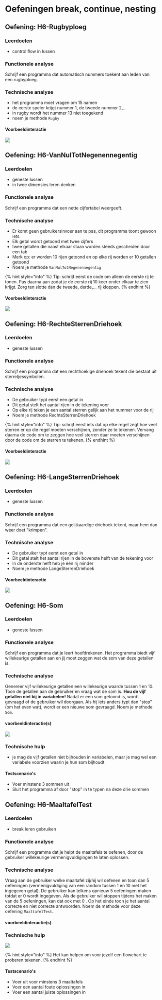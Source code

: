 # Oefeningen break, continue, nesting

## Oefening: H6-Rugbyploeg

### Leerdoelen

* control flow in lussen

### Functionele analyse

Schrijf een programma dat automatisch nummers toekent aan leden van een rugbyploeg.

### Technische analyse

* het programma moet vragen om 15 namen
* de eerste speler krijgt nummer 1, de tweede nummer 2,...
* in rugby wordt het nummer 13 niet toegekend
* noem je methode `Rugby`

#### Voorbeeldinteractie

![](https://firebasestorage.googleapis.com/v0/b/gitbook-x-prod.appspot.com/o/spaces%2F-LiTpB3KNqWfMzRf0oYc-887967055%2Fuploads%2FjW8l1YIrjaB4nroxuD0k%2Ffile.png?alt=media) 

## Oefening: H6-VanNulTotNegenennegentig

### Leerdoelen

* geneste lussen
* in twee dimensies leren denken

### Functionele analyse

Schrijf een programma dat een nette cijfertabel weergeeft.

### Technische analyse

* Er komt geen gebruikersinvoer aan te pas, dit programma toont gewoon iets
* Elk getal wordt getoond met twee cijfers
* twee getallen die naast elkaar staan worden steeds gescheiden door een tab
* Merk op: er worden 10 rijen getoond en op elke rij worden er 10 getallen getoond
* Noem je methode `VanNulTotNegenennegentig`

{% hint style="info" %}
Tip: schrijf eerst de code om alleen de eerste rij te tonen. Pas daarna aan zodat je de eerste rij 10 keer onder elkaar te zien krijgt. Zorg ten slotte dan de tweede, derde,... rij kloppen.
{% endhint %}

#### Voorbeeldinteractie

![](https://firebasestorage.googleapis.com/v0/b/gitbook-x-prod.appspot.com/o/spaces%2F-LiTpB3KNqWfMzRf0oYc-887967055%2Fuploads%2FUgXCOADzXwC0p5HBWi8O%2Ffile.png?alt=media) 

## Oefening: H6-RechteSterrenDriehoek

### Leerdoelen

* geneste lussen

### Functionele analyse

Schrijf een programma dat een rechthoekige driehoek tekent die bestaat uit sterretjessymbolen.

### Technische analyse

* De gebruiker typt eerst een getal in
* Dit getal stelt het aantal rijen in de tekening voor
* Op elke rij teken je een aantal sterren gelijk aan het nummer voor de rij
* Noem je methode RechteSterrenDriehoek

{% hint style="info" %}
Tip: schrijf eerst iets dat op elke regel zegt hoe veel sterren er op die regel moeten verschijnen, zonder ze te tekenen. Vervang daarna de code om te zeggen hoe veel sterren daar moeten verschijnen door de code om de sterren te tekenen.
{% endhint %}

#### Voorbeeldinteractie

![](https://firebasestorage.googleapis.com/v0/b/gitbook-x-prod.appspot.com/o/spaces%2F-LiTpB3KNqWfMzRf0oYc-887967055%2Fuploads%2F3HR0OVADPgnxphk4s0MX%2Ffile.png?alt=media) 

## Oefening: H6-LangeSterrenDriehoek

### Leerdoelen

* geneste lussen

### Functionele analyse

Schrijf een programma dat een gelijkaardige driehoek tekent, maar hem dan weer doet "krimpen".

### Technische analyse

* De gebruiker typt eerst een getal in
* Dit getal stelt het aantal rijen in de bovenste helft van de tekening voor
* In de onderste helft heb je één rij minder
* Noem je methode LangeSterrenDriehoek

#### Voorbeeldinteractie

![](https://firebasestorage.googleapis.com/v0/b/gitbook-x-prod.appspot.com/o/spaces%2F-LiTpB3KNqWfMzRf0oYc-887967055%2Fuploads%2F2i2xWy3ubvIt3pwqZpZq%2Ffile.png?alt=media) 

## Oefening: H6-Som

### Leerdoelen

* geneste lussen

### Functionele analyse

Schrijf een programma dat je leert hoofdrekenen. Het programma biedt vijf willekeurige getallen aan en jij moet zeggen wat de som van deze getallen is.

### Technische analyse

Genereer vijf willekeurige getallen een willekeurige waarde tussen 1 en 10. Toon de getallen aan de gebruiker en vraag wat de som is. **Hou de vijf getallen niet bij in variabelen!** Nadat er een som getoond is, wordt gevraagd of de gebruiker wil doorgaan. Als hij iets anders typt dan "stop" (om het even wat), wordt er een nieuwe som gevraagd. Noem je methode `Som`.

#### voorbeeldinteractie(s)

![](https://firebasestorage.googleapis.com/v0/b/gitbook-x-prod.appspot.com/o/spaces%2F-LiTpB3KNqWfMzRf0oYc-887967055%2Fuploads%2FlqtKulrXv5wEOomser1w%2Ffile.png?alt=media) 

### Technische hulp

* je mag de vijf getallen niet bijhouden in variabelen, maar je mag wel een variabele voorzien waarin je hun som bijhoudt

#### Testscenario's

* Voer minstens 3 sommen uit
* Sluit het programma af door "stop" in te typen na deze drie sommen

## Oefening: H6-MaaltafelTest

### Leerdoelen

* break leren gebruiken

### Functionele analyse

Schrijf een programma dat je helpt de maaltafels te oefenen, door de gebruiker willekeurige vermenigvuldigingen te laten oplossen.

### Technische analyse

Vraag aan de gebruiker welke maaltafel zij/hij wil oefenen en toon dan 5 oefeningen (vermenigvuldiging van een random tussen 1 en 10 met het ingegeven getal). De gebruiker kan telkens opnieuw 5 oefeningen maken totdat er 0 wordt ingegeven. Als de gebruiker wil stoppen tijdens het maken van de 5 oefeningen, kan dat ook met 0 . Op het einde toon je het aantal correcte en niet correcte antwoorden. Noem de methode voor deze oefening `MaaltafelTest`.

#### voorbeeldinteractie(s)

### Technische hulp

![](https://firebasestorage.googleapis.com/v0/b/gitbook-x-prod.appspot.com/o/spaces%2F-LiTpB3KNqWfMzRf0oYc-887967055%2Fuploads%2FLWievAMeFd7eaMnjuWNc%2Ffile.png?alt=media) 

{% hint style="info" %}
Het kan helpen om voor jezelf een flowchart te proberen tekenen.
{% endhint %}

#### Testscenario's

* Voer uit voor minstens 3 maaltafels
* Voer een aantal foute oplossingen in
* Voer een aantal juiste oplossingen in
